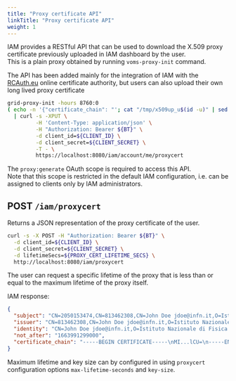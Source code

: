 ```yaml
---
title: "Proxy certificate API"
linkTitle: "Proxy certificate API"
weight: 1
---
```


IAM provides a RESTful API that can be used to download the X.509 proxy certificate previously uploaded in IAM dashboard by the user. \
This is a plain proxy obtained by running `voms-proxy-init` command.

The API has been added mainly for the integration of IAM with the [RCAuth.eu][RCauth] online certificate authority, but users can also upload their own long lived proxy certificate

```bash
grid-proxy-init -hours 8760:0
( echo -n '{"certificate_chain": "'; cat "/tmp/x509up_u$(id -u)" | sed 's/$/\\n/' | tr -d '\n'; echo -n '"}' ) \
  | curl -s -XPUT \
         -H 'Content-Type: application/json' \
         -H "Authorization: Bearer ${BT}" \
         -d client_id=${CLIENT_ID} \
         -d client_secret=${CLIENT_SECRET} \
         -T - \
         https://localhost:8080/iam/account/me/proxycert
```

The `proxy:generate` OAuth scope is required to access this API. \
Note that this scope is restricted in the default IAM configuration,
i.e. can be assigned to clients only by IAM administrators.

## POST `/iam/proxycert`

Returns a JSON representation of the proxy certificate of the user.

```bash
curl -s -X POST -H "Authorization: Bearer ${BT}" \
  -d client_id=${CLIENT_ID} \
  -d client_secret=${CLIENT_SECRET} \
  -d lifetimeSecs=${PROXY_CERT_LIFETIME_SECS} \
  http://localhost:8080/iam/proxycert
```

The user can request a specific lifetime of the proxy 
that is less than or equal to the maximum lifetime of the proxy itself.

IAM response:

```json
{
  "subject": "CN=2050153474,CN=813462308,CN=John Doe jdoe@infn.it,O=Istituto Nazionale di Fisica Nucleare,C=IT,DC=tcs,DC=terena,DC=org",
  "issuer": "CN=813462308,CN=John Doe jdoe@infn.it,O=Istituto Nazionale di Fisica Nucleare,C=IT,DC=tcs,DC=terena,DC=org",
  "identity": "CN=John Doe jdoe@infn.it,O=Istituto Nazionale di Fisica Nucleare,C=IT,DC=tcs,DC=terena,DC=org",
  "not_after": "1663991299000",
  "certificate_chain": "-----BEGIN CERTIFICATE-----\nMI...lCU=\n-----END CERTIFICATE-----\n"
}
```

Maximum lifetime and key size can by configured in using `proxycert` configuration options `max-lifetime-seconds` and `key-size`.

[RCauth]: http://rcauth.eu/
